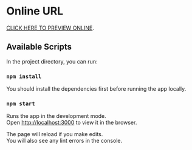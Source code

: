# Online URL

[CLICK HERE TO PREVIEW ONLINE](https://search-books-task.netlify.app).

## Available Scripts

In the project directory, you can run:

### `npm install`

You should install the dependencies first before running the app locally.

### `npm start`

Runs the app in the development mode.\
Open [http://localhost:3000](http://localhost:3000) to view it in the browser.

The page will reload if you make edits.\
You will also see any lint errors in the console.

